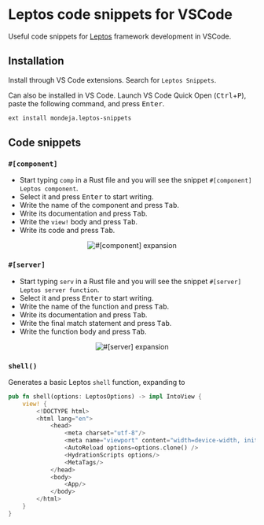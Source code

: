 # Leptos code snippets for VSCode

Useful code snippets for [Leptos] framework development in VSCode.

## Installation

Install through VS Code extensions. Search for `Leptos Snippets`.

Can also be installed in VS Code. Launch VS Code Quick Open
(<kbd>Ctrl</kbd>+<kbd>P</kbd>), paste the following command,
and press <kbd>Enter</kbd>.

```sh
ext install mondeja.leptos-snippets
```

## Code snippets

### `#[component]`

- Start typing `comp` in a Rust file and you will see the snippet
  `#[component] Leptos component`.
- Select it and press <kbd>Enter</kbd> to start writing.
- Write the name of the component and press <kbd>Tab</kbd>.
- Write its documentation and press <kbd>Tab</kbd>.
- Write the `view!` body and press <kbd>Tab</kbd>.
- Write its code and press <kbd>Tab</kbd>.

<p align="center">
  <img alt ="#[component] expansion" src="https://raw.githubusercontent.com/mondeja/vscode-leptos-snippets/master/assets/component.gif">
</p>

### `#[server]`

- Start typing `serv` in a Rust file and you will see the snippet
  `#[server] Leptos server function`.
- Select it and press <kbd>Enter</kbd> to start writing.
- Write the name of the function and press <kbd>Tab</kbd>.
- Write its documentation and press <kbd>Tab</kbd>.
- Write the final match statement and press <kbd>Tab</kbd>.
- Write the function body and press <kbd>Tab</kbd>.

<p align="center">
  <img alt ="#[server] expansion" src="https://raw.githubusercontent.com/mondeja/vscode-leptos-snippets/master/assets/server.gif">
</p>

### `shell()`

Generates a basic Leptos `shell` function, expanding to

```rust
pub fn shell(options: LeptosOptions) -> impl IntoView {
    view! {
        <!DOCTYPE html>
        <html lang="en">
            <head>
                <meta charset="utf-8"/>
                <meta name="viewport" content="width=device-width, initial-scale=1"/>
                <AutoReload options=options.clone() />
                <HydrationScripts options/>
                <MetaTags/>
            </head>
            <body>
                <App/>
            </body>
        </html>
    }
}
```

[Leptos]: https://leptos.dev
